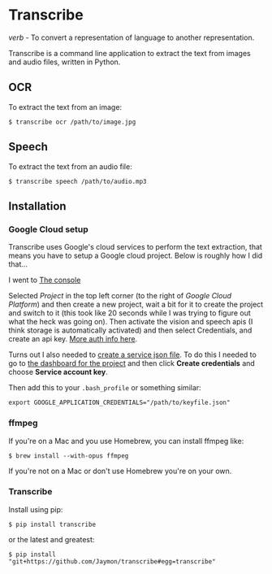 # Transcribe

_verb_ - To convert a representation of language to another representation.

Transcribe is a command line application to extract the text from images and audio files, written in Python.

## OCR

To extract the text from an image:

    $ transcribe ocr /path/to/image.jpg


## Speech

To extract the text from an audio file:

    $ transcribe speech /path/to/audio.mp3


## Installation

### Google Cloud setup

Transcribe uses Google's cloud services to perform the text extraction, that means you have to setup a Google cloud project. Below is roughly how I did that...

I went to [The console](https://console.cloud.google.com)

Selected _Project_ in the top left corner (to the right of _Google Cloud Platform_) and then create a new project, wait a bit for it to create the project and switch to it (this took like 20 seconds while I was trying to figure out what the heck was going on). Then activate the vision and speech apis (I think storage is automatically activated) and then select Credentials, and create an api key. [More auth info here](https://cloud.google.com/vision/docs/common/auth).

Turns out I also needed to [create a service json file](https://cloud.google.com/storage/docs/authentication#generating-a-private-key). To do this I needed to go to [the dashboard for the project](https://console.cloud.google.com/apis/credentials?project=vision-157908) and then click __Create credentials__ and choose __Service account key__.

Then add this to your `.bash_profile` or something similar:

```
export GOOGLE_APPLICATION_CREDENTIALS="/path/to/keyfile.json"
```

### ffmpeg

If you're on a Mac and you use Homebrew, you can install ffmpeg like:

    $ brew install --with-opus ffmpeg

If you're not on a Mac or don't use Homebrew you're on your own.


### Transcribe

Install using pip:

    $ pip install transcribe

or the latest and greatest:

    $ pip install "git+https://github.com/Jaymon/transcribe#egg=transcribe"

